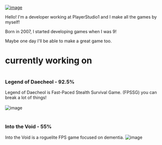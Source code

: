 [![image](https://user-images.githubusercontent.com/81474787/155743936-de0aa582-a48c-4826-bd54-b257dcd27618.png)](https://www.playerstudio1.com)
<br>

Hello! I'm a developer working at PlayerStudio1 and I make all the games by myself!

Born in 2007, I started developing games when I was 9!

Maybe one day I'll be able to make a great game too.

# currently working on
### <br> Legend of Daecheol - 92.5%
Legend of Daecheol is Fast-Paced Stealth Survival Game. (FPSSG) you can break a lot of things!
<br><br>
![image](https://user-images.githubusercontent.com/81474787/198028291-f38c99bc-15bd-4507-b38f-a7fd3de4e4a9.png)
### <br> Into the Void - 55%
Into the Void is a roguelite FPS game focused on dementia.
![image](https://user-images.githubusercontent.com/81474787/155744656-6c3cfc8d-aee3-45fe-8e21-0d13abf5b83f.png)
